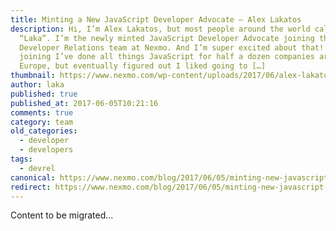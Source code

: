 ```yaml
---
title: Minting a New JavaScript Developer Advocate – Alex Lakatos
description: Hi, I’m Alex Lakatos, but most people around the world call me
  “Laka”. I’m the newly minted JavaScript Developer Advocate joining the
  Developer Relations team at Nexmo. And I’m super excited about that! Before
  joining I’ve done all things JavaScript for half a dozen companies around
  Europe, but eventually figured out I liked going to […]
thumbnail: https://www.nexmo.com/wp-content/uploads/2017/06/alex-lakatos-featured.png
author: laka
published: true
published_at: 2017-06-05T10:21:16
comments: true
category: team
old_categories:
  - developer
  - developers
tags:
  - devrel
canonical: https://www.nexmo.com/blog/2017/06/05/minting-new-javascript-developer-advocate-alex-lakatos-dr
redirect: https://www.nexmo.com/blog/2017/06/05/minting-new-javascript-developer-advocate-alex-lakatos-dr
---
```

Content to be migrated...